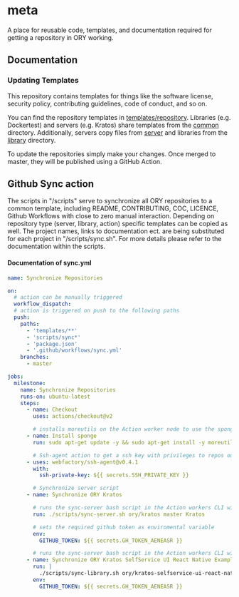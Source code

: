 # meta

A place for reusable code, templates, and documentation required for getting a
repository in ORY working.

## Documentation

### Updating Templates

This repository contains templates for things like the software license,
security policy, contributing guidelines, code of conduct, and so on.

You can find the repository templates in
[templates/repository](./templates/repository). Libraries (e.g. Dockertest) and
servers (e.g. Kratos) share templates from the
[common](./templates/repository/common) directory. Additionally, servers copy
files from [server](./templates/repository/server) and libraries from the
[library](./templates/repository/library) directory.

To update the repositories simply make your changes. Once merged to master, they
will be published using a GitHub Action.

## Github Sync action

The scripts in "/scripts" serve to synchronize all ORY repositories to a common
template, including README, CONTRIBUTING, COC, LICENCE, Github Workflows with
close to zero manual interaction. Depending on repository type (server, library,
action) specific templates can be copied as well. The project names, links to
documentation ect. are being substituted for each project in "/scripts/sync.sh".
For more details please refer to the documentation within the scripts.

#### Documentation of sync.yml

```yml
name: Synchronize Repositories

on:
  # action can be manually triggered
  workflow_dispatch:
  # action is triggered on push to the following paths
  push:
    paths:
      - 'templates/**'
      - 'scripts/sync*'
      - 'package.json'
      - '.github/workflows/sync.yml'
    branches:
      - master

jobs:
  milestone:
    name: Synchronize Repositories
    runs-on: ubuntu-latest
    steps:
      - name: Checkout
        uses: actions/checkout@v2

        # installs moreutils on the Action worker node to use the sponge function
      - name: Install sponge
        run: sudo apt-get update -y && sudo apt-get install -y moreutils

        # Ssh-agent action to get a ssh key with privileges to repos outside of /meta in this case the repositories you want to sync.
      - uses: webfactory/ssh-agent@v0.4.1
        with:
          ssh-private-key: ${{ secrets.SSH_PRIVATE_KEY }}

        # Synchronize server script
      - name: Synchronize ORY Kratos

        # runs the sync-server bash script in the Action workers CLI with arguments: $1=workdir (the repository you want to sync) $2=branch $3=humanName
        run: ./scripts/sync-server.sh ory/kratos master Kratos

        # sets the required github token as enviromental variable
        env:
          GITHUB_TOKEN: ${{ secrets.GH_TOKEN_AENEASR }}

        # runs the sync-server bash script in the Action workers CLI with arguments: $1=workdir (the repository you want to sync) $2=branch $3=humanName
      - name: Synchronize ORY Kratos SelfService UI React Native Example
        run: |
          ./scripts/sync-library.sh ory/kratos-selfservice-ui-react-native master "Kratos SelfService UI React Native Example"
        env:
          GITHUB_TOKEN: ${{ secrets.GH_TOKEN_AENEASR }}
```
